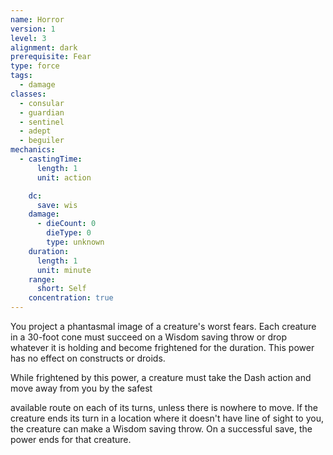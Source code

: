 ```yaml
---
name: Horror
version: 1
level: 3
alignment: dark
prerequisite: Fear
type: force
tags:
  - damage
classes:
  - consular
  - guardian
  - sentinel
  - adept
  - beguiler
mechanics:
  - castingTime:
      length: 1
      unit: action

    dc:
      save: wis
    damage:
      - dieCount: 0
        dieType: 0
        type: unknown
    duration:
      length: 1
      unit: minute
    range:
      short: Self
    concentration: true
---
```

You project a phantasmal image of a creature's worst fears. Each creature in a 30-foot cone must succeed on a Wisdom saving throw or drop whatever it is holding and become frightened for the duration. This power has no effect on constructs or droids.

While frightened by this power, a creature must take the Dash action and move away from you by the safest 

available route on each of its turns, unless there is nowhere to move. If the creature ends its turn in a location where it doesn't have line of sight to you, the creature can make a Wisdom saving throw. On a successful save, the power ends for that creature.
    
